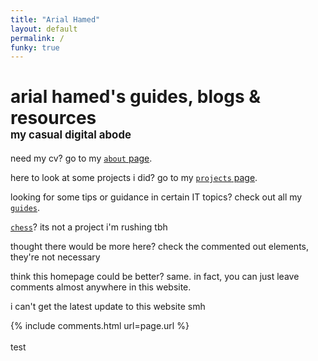 ```yaml
---
title: "Arial Hamed"
layout: default
permalink: /
funky: true
---
```


<!-- <link rel="stylesheet" href="https://arialhamed.github.io/static/css/bootstrap.min.css">
<script src="https://arialhamed.github.io/static/js/jquery.min.js"></script>
<script src="https://arialhamed.github.io/static/js/bootstrap.min.js"></script>

<link rel="stylesheet" type="text/css" href="https://arialhamed.github.io/static/css/site.css"> -->


# arial hamed's guides, blogs & resources <br><span style="font-size:60%;">my casual digital abode</span>

need my cv? go to my <a href="/about"><code>about</code> page</a>.

<span onmouseover="this.innerHTML=''">here to look at some projects i did? go to my [`projects` page](/projects).</span>

looking for some tips or guidance in certain IT topics? check out all my [`guides`](/guides).

[`chess`](/chess)? its not a project i'm rushing tbh

thought there would be more here? check the commented out elements, they're not necessary

<!--got time to kill on your android phone? download some apks from my [`apk` resource page](/resources/apk).-->

<!--<span onmouseover="this.innerHTML=''">got an iphone instead? too bad, i don't have one.</span>-->

<!--want to give me stuff for free? check out my [`carousell wishlist`](/carousell-wishlist)-->

think this homepage could be better? same. in fact, you can just leave comments almost anywhere in this website.

<span id="time" ondblclick='window.open("https://github.com/arialhamed/arialhamed.github.io", "_self")'>i can't get the latest update to this website smh</span>

<script>
    getLatestCommitDate();
    function convertTZ(date, tzString) {
        return new Date((typeof date === "string" ? new Date(date) : date).toLocaleString("en-US", {timeZone: tzString}));   
    }
    async function getLatestCommitDate() {
        const response = await fetch("https://api.github.com/repos/arialhamed/arialhamed.github.io/commits");
        const all = await response.json();
        const current = all[0]['commit']['author']['date'];
        const bruh = convertTZ(current.substring(0,4)+"/"+current.substring(5,7)+"/"+current.substring(8,10)+" "+current.substring(11,14)+":"+current.substring(14,17)+":"+current.substring(17,19)+" +0000", "Asia/Singapore");
        const zeroPad = (num, places) => String(num).padStart(places, '0');
        document.getElementById('time').innerHTML = "this website was last updated in "+bruh.getDate()+" "+["January","February","March","April","May","June","July","August","September","October","November","December"][bruh.getMonth()]+" "+bruh.getFullYear()+", "+zeroPad(parseInt(bruh.getHours()),2)+":"+zeroPad(parseInt(bruh.getMinutes()),2)+":"+zeroPad(parseInt(bruh.getSeconds()),2)+" (GMT+8, Singapore Time).";
        if (document.getElementById('time').innerHTML.includes("NaN")){
            document.getElementById('time').innerHTML = "you could be on mobile right now, yeah i see you. OwO";
        }
    }
</script>


{% include comments.html url=page.url %}
<br><br>
<a href="https://raw.githubusercontent.com/arialhamed/static/main/images/trans-in-transformers.jpg" style="text-decoration:none;color:#202020;width:100%;">test</a>

